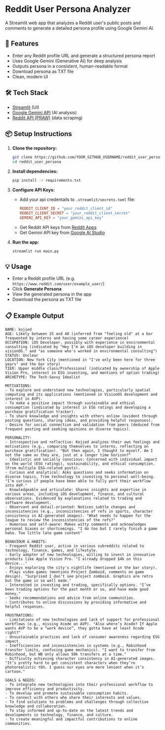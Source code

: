 # Reddit User Persona Analyzer

A Streamlit web app that analyzes a Reddit user's public posts and comments to generate a detailed persona profile using Google Gemini AI.

## 🚀 Features
- Enter any Reddit profile URL and generate a structured persona report
- Uses Google Gemini (Generative AI) for deep analysis
- Outputs persona in a consistent, human-readable format
- Download persona as TXT file
- Clean, modern UI

## 🛠️ Tech Stack
- [Streamlit](https://streamlit.io/) (UI)
- [Google Gemini API](https://ai.google.dev/) (AI analysis)
- [Reddit API (PRAW)](https://praw.readthedocs.io/) (data scraping)


## 📦 Setup Instructions

1. **Clone the repository:**
   ```bash
   git clone https://github.com/YOUR_GITHUB_USERNAME/reddit_user_persona.git
   cd reddit_user_persona
   ```

2. **Install dependencies:**
   ```bash
   pip install -r requirements.txt
   ```

3. **Configure API Keys:**
   - Add your api credentails to `.streamlit/secrets.toml` file:
     ```toml
     REDDIT_CLIENT_ID = "your_reddit_client_id"
     REDDIT_CLIENT_SECRET = "your_reddit_client_secret"
     GEMINI_API_KEY = "your_gemini_api_key"
     ```
   - Get Reddit API keys from [Reddit Apps](https://www.reddit.com/prefs/apps)
   - Get Gemini API key from [Google AI Studio](https://aistudio.google.com/app/apikey)

4. **Run the app:**
   ```bash
   streamlit run main.py
   ```

## 💡 Usage
- Enter a Reddit profile URL (e.g. `https://www.reddit.com/user/example_user/`)
- Click **Generate Persona**
- View the generated persona in the app
- Download the persona as TXT file

## 📋 Example Output
```
NAME: kojied
AGE: Likely between 25 and 40 (inferred from "feeling old" at a bar frequented by interns and having some career experience)
OCCUPATION: iOS Developer, possibly with experience in environmental consulting (indicated by "Hey I’m an iOS developer building in visionOS." and "as someone who's worked in environmental consulting")
STATUS: Unclear
LOCATION: New York City (mentioned in "I've only been here for three years" and the bar story)
TIER: Upper middle class/Professional (indicated by ownership of Apple Vision Pro, interest in ESG investing, and mentions of option trading)
ARCHETYPE: The Tech-Savvy Idealist

MOTIVATIONS:
- To explore and understand new technologies, particularly spatial computing and its applications (mentioned in VisionOS development and interest in AVP).
- To make a positive impact through sustainable and ethical consumption (indicated by interest in ESG ratings and developing a purchase gratification tracker).
- To share knowledge and insights with others online (evident through posting questions, sharing ideas, and providing helpful responses).
- Desire for social connection and validation from peers (deduced from frequent posting and seeking opinions on diverse topics).

PERSONALITY:
- Introspective and reflective: Kojied analyzes their own feelings and motivations (e.g., comparing themselves to interns, reflecting on purchase gratification). "But then again, I thought to myself. Am I not the same as they are, just at a longer time horizon?"
- Idealistic and socially conscious: Concerned with individual impact on the world (ESG ratings), sustainability, and ethical consumption. (From multiple ESG-related posts).
- Curious and analytical: Asks questions and seeks information on diverse topics, from technology to investing to personal well-being. "I’m curious if people have been able to fully port their workflow into AVP."
- Knowledgeable and articulate: Shares insights and expertise in various areas, including iOS development, finance, and cultural observations. Evidenced by explanations related to trading and software development.
- Observant and detail-oriented: Notices subtle changes and inconsistencies (e.g., inconsistencies of refs in sports, character consistency in AI-generated images). "What needs to happen for the league to review the inconsistencies of the refs?"
- Humorous and self-aware: Makes witty comments and acknowledges personal biases or shortcomings. "I do too but I rarely finish a game haha. Too little late game content"

BEHAVIOUR & HABITS:
- Frequent Reddit user, active in various subreddits related to technology, finance, games, and lifestyle.
- Early adopter of new technologies, willing to invest in innovative products like Apple Vision Pro. "I already dropped $4k on this device..."
- Enjoys exploring the city's nightlife (mentioned in the bar story).
- Plays video games (mentions Project Zomboid, comments on game design). "Surprised I don’t see project zomboid. Graphics are retro but the game is so well made."
- Interested in investing and trading, specifically options. "I’ve been trading options for the past month or so, and have made good money."
- Seeks recommendations and advice from online communities.
- Contributes to online discussions by providing informative and helpful responses.

FRUSTRATIONS:
- Limitations of new technologies and lack of support for professional workflows (e.g., missing Xcode on AVP). "Also where’s Xcode? If Apple wants AVP to be a “work device”, they gotta have at least Xcode right?"
- Unsustainable practices and lack of consumer awareness regarding ESG impact.
- Inefficiencies and inconsistencies in systems (e.g., Robinhood transfer limits, confusing game mechanics). "I want to transfer from Robinhood, but WB only allows 50k transfers at a time."
- Difficulty achieving character consistency in AI-generated images. "It’s pretty hard to get consistent characters when they’re photorealistic tbh. I guess our eyes are more lenient when it’s cartoon."

GOALS & NEEDS:
- To integrate new technologies into their professional workflow to improve efficiency and productivity.
- To develop and promote sustainable consumption habits.
- To connect with others who share their interests and values.
- To find solutions to problems and challenges through collective knowledge and collaboration.
- To stay informed and up-to-date on the latest trends and developments in technology, finance, and culture.
- To create meaningful and impactful contributions to online communities.

```




